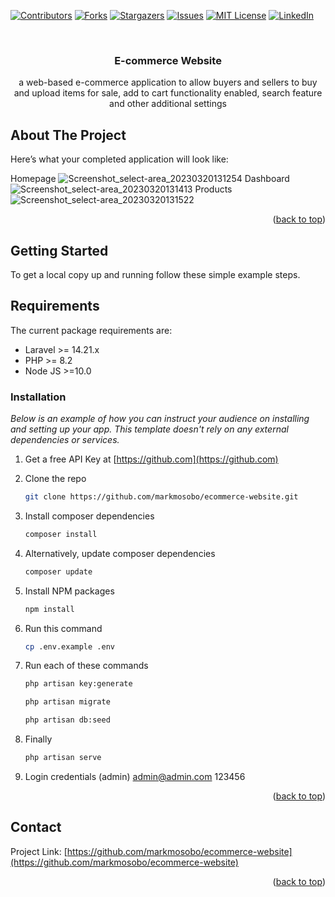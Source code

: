 <!-- PROJECT SHIELDS -->
<!--
*** I'm using markdown "reference style" links for readability.
*** Reference links are enclosed in brackets [ ] instead of parentheses ( ).
*** See the bottom of this document for the declaration of the reference variables
*** for contributors-url, forks-url, etc. This is an optional, concise syntax you may use.
*** https://www.markdownguide.org/basic-syntax/#reference-style-links
-->
[![Contributors][contributors-shield]][contributors-url]
[![Forks][forks-shield]][forks-url]
[![Stargazers][stars-shield]][stars-url]
[![Issues][issues-shield]][issues-url]
[![MIT License][license-shield]][license-url]
[![LinkedIn][linkedin-shield]][linkedin-url]

<!-- PROJECT LOGO -->
<br />
<div align="center">
  <a href="https://github.com/markmosobo/ecommerce-website">
<!--     <img src="images/logo.png" alt="Logo" width="80" height="80"> -->
  </a>

  <h3 align="center"> E-commerce Website</h3>

  <p align="center">
    a web-based e-commerce application to allow buyers and sellers to buy and upload items for sale, add to cart functionality enabled, search feature and other additional settings
    <br />

  </p>
</div>

<!-- ABOUT THE PROJECT -->
## About The Project
Here’s what your completed application will look like:

Homepage
![Screenshot_select-area_20230320131254](https://user-images.githubusercontent.com/34887895/226310726-37c71e13-5a6e-4d56-90bd-a1102f00d299.png)
Dashboard
![Screenshot_select-area_20230320131413](https://user-images.githubusercontent.com/34887895/226310832-ea46e7ce-3de5-4d8e-a500-2a602d9ae8fc.png)
Products
![Screenshot_select-area_20230320131522](https://user-images.githubusercontent.com/34887895/226310852-3785b4ea-7cf2-4cca-bd54-10ca18cf4f30.png)


<p align="right">(<a href="#top">back to top</a>)</p>

<!-- GETTING STARTED -->
## Getting Started

To get a local copy up and running follow these simple example steps.

## Requirements

The current package requirements are:

- Laravel >= 14.21.x
- PHP >= 8.2
- Node JS >=10.0

### Installation

_Below is an example of how you can instruct your audience on installing and setting up your app. This template doesn't rely on any external dependencies or services._

1. Get a free API Key at [https://github.com](https://github.com)
2. Clone the repo
   ```sh
   git clone https://github.com/markmosobo/ecommerce-website.git
   ```
3. Install composer dependencies
   ```sh
   composer install
   ```
3. Alternatively, update composer dependencies
   ```sh
   composer update
   ```
4. Install NPM packages
   ```sh
   npm install
   ```
5. Run this command
   ```sh
   cp .env.example .env
   ```

6. Run each of these commands 
   ```sh
   php artisan key:generate
   ```
   ```sh
   php artisan migrate
   ```
   ```sh
   php artisan db:seed
   ```   
7. Finally
   ```sh
   php artisan serve
   ```  
8. Login credentials (admin)
    admin@admin.com
    123456   
<p align="right">(<a href="#top">back to top</a>)</p>

<!-- CONTACT -->
## Contact

<!-- Your Name - [@your_twitter](https://twitter.com/markmosobo) - email@example.com
 -->
Project Link: [https://github.com/markmosobo/ecommerce-website](https://github.com/markmosobo/ecommerce-website)

<p align="right">(<a href="#top">back to top</a>)</p>

<!-- MARKDOWN LINKS & IMAGES -->
<!-- https://www.markdownguide.org/basic-syntax/#reference-style-links -->
[contributors-shield]: https://img.shields.io/github/contributors/markmosobo/ecommerce-website.svg?style=for-the-badge
[contributors-url]: https://github.com/markmosobo/ecommerce-website/graphs/contributors
[forks-shield]: https://img.shields.io/github/forks/markmosobo/ecommerce-website.svg?style=for-the-badge
[forks-url]: https://github.com/markmosobo/ecommerce-website/network/members
[stars-shield]: https://img.shields.io/github/stars/markmosobo/ecommerce-website.svg?style=for-the-badge
[stars-url]: https://github.com/markmosobo/ecommerce-website/stargazers
[issues-shield]: https://img.shields.io/github/issues/markmosobo/ecommerce-website.svg?style=for-the-badge
[issues-url]: https://github.com/markmosobo/ecommerce-website/issues
[license-shield]: https://img.shields.io/github/license/markmosobo/ecommerce-website.svg?style=for-the-badge
[license-url]: https://github.com/markmosobo/ecommerce-website/LICENSE.txt
[linkedin-shield]: https://img.shields.io/badge/-LinkedIn-black.svg?style=for-the-badge&logo=linkedin&colorB=555
[linkedin-url]: https://linkedin.com/in/mark-mosobo
[product-screenshot]: images/screenshot.png
